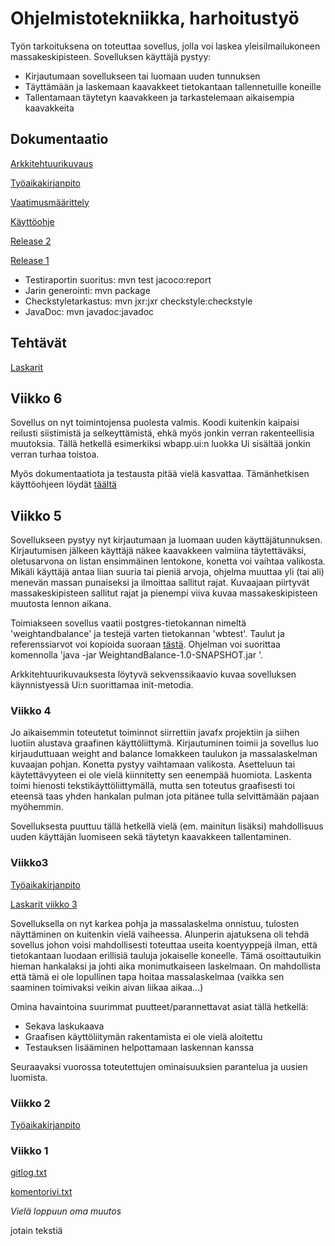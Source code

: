 # Ohjelmistotekniikka, harhoitustyö

Työn tarkoituksena on toteuttaa sovellus, jolla voi laskea yleisilmailukoneen massakeskipisteen.
Sovelluksen käyttäjä pystyy:

* Kirjautumaan sovellukseen tai luomaan uuden tunnuksen
* Täyttämään ja laskemaan kaavakkeet tietokantaan tallennetuille koneille
* Tallentamaan täytetyn kaavakkeen ja tarkastelemaan aikaisempia kaavakkeita

## Dokumentaatio

[Arkkitehtuurikuvaus](https://github.com/SPitkanen/ot-harjoitustyo/blob/master/dokumentaatio/arkkitehtuuri.md)

[Työaikakirjanpito](https://github.com/SPitkanen/ot-harjoitustyo/blob/master/dokumentaatio/tyoaikakirjanpito.md)

[Vaatimusmäärittely](https://github.com/SPitkanen/ot-harjoitustyo/blob/master/dokumentaatio/vaatimusmäärittely.md)

[Käyttöohje](https://github.com/SPitkanen/ot-harjoitustyo/blob/master/dokumentaatio/kayttoohje.md)

[Release 2](https://github.com/SPitkanen/ot-harjoitustyo/releases/tag/Viikko6)

[Release 1](https://github.com/SPitkanen/ot-harjoitustyo/releases/tag/viikko5)

* Testiraportin suoritus: mvn test jacoco:report
* Jarin generointi: mvn package
* Checkstyletarkastus: mvn jxr:jxr checkstyle:checkstyle
* JavaDoc: mvn javadoc:javadoc

## Tehtävät

[Laskarit](https://github.com/SPitkanen/ot-harjoitustyo/tree/master/laskarit)

## Viikko 6

Sovellus on nyt toimintojensa puolesta valmis. Koodi kuitenkin kaipaisi reilusti siistimistä ja selkeyttämistä, ehkä myös jonkin verran rakenteellisia muutoksia. Tällä hetkellä esimerkiksi wbapp.ui:n luokka Ui sisältää jonkin verran turhaa toistoa.

Myös dokumentaatiota ja testausta pitää vielä kasvattaa. Tämänhetkisen käyttöohjeen löydät [täältä](https://github.com/SPitkanen/ot-harjoitustyo/blob/master/dokumentaatio/kayttoohje.md)

## Viikko 5

Sovellukseen pystyy nyt kirjautumaan ja luomaan uuden käyttäjätunnuksen. Kirjautumisen jälkeen käyttäjä näkee kaavakkeen valmiina täytettäväksi, oletusarvona on listan ensimmäinen lentokone, konetta voi vaihtaa valikosta. Mikäli käyttäjä antaa liian suuria tai pieniä arvoja, ohjelma muuttaa yli (tai ali) menevän massan punaiseksi ja ilmoittaa sallitut rajat. Kuvaajaan piirtyvät massakeskipisteen sallitut rajat ja pienempi viiva kuvaa massakeskipisteen muutosta lennon aikana.

Toimiakseen sovellus vaatii postgres-tietokannan nimeltä 'weightandbalance' ja testejä varten tietokannan 'wbtest'. Taulut ja referenssiarvot voi kopioida suoraan [tästä](https://github.com/SPitkanen/ot-harjoitustyo/blob/master/dokumentaatio/referenceValues.txt).
Ohjelman voi suorittaa komennolla 'java -jar WeightandBalance-1.0-SNAPSHOT.jar
'.

Arkkitehtuurikuvauksesta löytyvä sekvenssikaavio kuvaa sovelluksen käynnistyessä Ui:n suorittamaa init-metodia.


### Viikko 4


Jo aikaisemmin toteutetut toiminnot siirrettiin javafx projektiin ja siihen luotiin alustava graafinen käyttöliittymä. Kirjautuminen toimii ja sovellus luo kirjauduttuaan weight and balance lomakkeen taulukon ja massalaskelman kuvaajan pohjan. Konetta pystyy vaihtamaan valikosta. Asetteluun tai käytettävyyteen ei ole vielä kiinnitetty sen eenempää huomiota. Laskenta toimi hienosti tekstikäyttöliittymällä, mutta sen toteutus graafisesti toi eteensä taas yhden hankalan pulman jota pitänee tulla selvittämään pajaan myöhemmin.

Sovelluksesta puuttuu tällä hetkellä vielä (em. mainitun lisäksi) mahdollisuus uuden käyttäjän luomiseen sekä täytetyn kaavakkeen tallentaminen. 


### Viikko3
[Työaikakirjanpito](https://github.com/SPitkanen/ot-harjoitustyo/blob/master/dokumentaatio/tyoaikakirjanpito.md)

[Laskarit viikko 3](https://github.com/SPitkanen/ot-harjoitustyo/tree/master/laskarit/viikko3)

Sovelluksella on nyt karkea pohja ja massalaskelma onnistuu, tulosten näyttäminen on kuitenkin vielä vaiheessa. 
Alunperin ajatuksena oli tehdä sovellus johon voisi mahdollisesti toteuttaa useita koentyyppejä ilman, että tietokantaan luodaan erillisiä tauluja jokaiselle koneelle. Tämä osoittautuikin hieman hankalaksi ja johti aika monimutkaiseen laskelmaan. On mahdollista että tämä ei ole lopullinen tapa hoitaa massalaskelmaa (vaikka sen saaminen toimivaksi veikin aivan liikaa aikaa...)

Omina havaintoina suurimmat puutteet/parannettavat asiat tällä hetkellä:
* Sekava laskukaava
* Graafisen käyttöliitymän rakentamista ei ole vielä aloitettu
* Testauksen lisääminen helpottamaan laskennan kanssa

Seuraavaksi vuorossa toteutettujen ominaisuuksien parantelua ja uusien luomista.


### Viikko 2
[Työaikakirjanpito](https://github.com/SPitkanen/ot-harjoitustyo/blob/master/dokumentaatio/tyoaikakirjanpito.md)


### Viikko 1
[gitlog.txt](https://github.com/SPitkanen/ot-harjoitustyo/blob/master/laskarit/viikko1/gitlog.txt)

[komentorivi.txt](https://github.com/SPitkanen/ot-harjoitustyo/blob/master/laskarit/viikko1/komentorivi.txt)

*Vielä loppuun oma muutos*

jotain tekstiä
